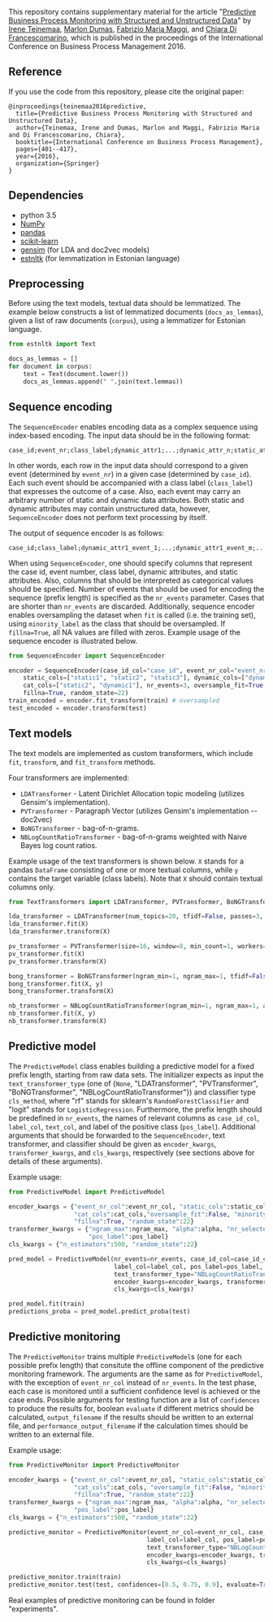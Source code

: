 This repository contains supplementary material for the article "[Predictive Business Process Monitoring with Structured and Unstructured Data](https://link.springer.com/chapter/10.1007/978-3-319-45348-4_23)" by [Irene Teinemaa](https://irhete.github.io/), [Marlon Dumas](http://kodu.ut.ee/~dumas/), [Fabrizio Maria Maggi](https://scholar.google.nl/citations?user=Jo9fNKEAAAAJ&hl=en&oi=sra), and [Chiara Di Francescomarino](https://shell-static.fbk.eu/people/dfmchiara/), which is published in the proceedings of the International Conference on Business Process Management 2016.

## Reference
If you use the code from this repository, please cite the original paper:
```
@inproceedings{teinemaa2016predictive,
  title={Predictive Business Process Monitoring with Structured and Unstructured Data},
  author={Teinemaa, Irene and Dumas, Marlon and Maggi, Fabrizio Maria and Di Francescomarino, Chiara},
  booktitle={International Conference on Business Process Management},
  pages={401--417},
  year={2016},
  organization={Springer}
}
```

## Dependencies

* python 3.5
* [NumPy](http://www.numpy.org/)
* [pandas](http://pandas.pydata.org/)
* [scikit-learn](http://scikit-learn.org/stable/index.html)
* [gensim](https://radimrehurek.com/gensim/) (for LDA and doc2vec models)
* [estnltk](https://github.com/estnltk/estnltk) (for lemmatization in Estonian language)



## Preprocessing

Before using the text models, textual data should be lemmatized. The example below constructs a list of lemmatized documents (`docs_as_lemmas`), given a list of raw documents (`corpus`), using a lemmatizer for Estonian language.

```python
from estnltk import Text

docs_as_lemmas = []
for document in corpus:
    text = Text(document.lower())
    docs_as_lemmas.append(" ".join(text.lemmas))

```


## Sequence encoding

The `SequenceEncoder` enables encoding data as a complex sequence using index-based encoding. The input data should be in the following format:

    case_id;event_nr;class_label;dynamic_attr1;...;dynamic_attr_n;static_attr1;...;static_attr_h
    
In other words, each row in the input data should correspond to a given event (determined by `event_nr`) in a given case (determined by `case_id`). Each such event should be accompanied with a class label (`class_label`) that expresses the outcome of a case. Also, each event may carry an arbitrary number of static and dynamic data attributes. Both static and dynamic attributes may contain unstructured data, however, `SequenceEncoder` does not perform text processing by itself.

The output of sequence encoder is as follows:
    
    case_id;class_label;dynamic_attr1_event_1;...;dynamic_attr1_event_m;...;dynamic_attr_n_event_1;...;dynamic_attr_n_event_m;static_attr1;...;static_attr_h

When using `SequenceEncoder`, one should specify columns that represent the case id, event number, class label, dynamic attributes, and static attributes. Also, columns that should be interpreted as categorical values should be specified. Number of events that should be used for encoding the sequence (prefix length) is specified as the `nr_events` parameter. Cases that are shorter than `nr_events` are discarded.  Additionally, sequence encoder enables oversampling the dataset when `fit` is called (i.e. the training set), using `minority_label` as the class that should be oversampled. If `fillna=True`, all NA values are filled with zeros. Example usage of the sequence encoder is illustrated below.

```python
from SequenceEncoder import SequenceEncoder

encoder = SequenceEncoder(case_id_col="case_id", event_nr_col="event_nr", label_col="class_label", 
    static_cols=["static1", "static2", "static3"], dynamic_cols=["dynamic1", "dynamic2"], 
    cat_cols=["static2", "dynamic1"], nr_events=3, oversample_fit=True, minority_label="unsuccessful", 
    fillna=True, random_state=22)
train_encoded = encoder.fit_transform(train) # oversampled
test_encoded = encoder.transform(test)
```


## Text models

The text models are implemented as custom transformers, which include `fit`, `transform`, and `fit_transform` methods. 

Four transformers are implemented:
* `LDATransformer` - Latent Dirichlet Allocation topic modeling (utilizes Gensim's implementation).
* `PVTransformer` - Paragraph Vector (utilizes Gensim's implementation -- doc2vec)
* `BoNGTransformer` - bag-of-n-grams.
* `NBLogCountRatioTransformer` - bag-of-n-grams weighted with Naive Bayes log count ratios.

Example usage of the text transformers is shown below. `X` stands for a pandas `DataFrame` consisting of one or more textual columns, while `y` contains the target variable (class labels). Note that `X` should contain textual columns only.

```python
from TextTransformers import LDATransformer, PVTransformer, BoNGTransformer, NBLogCountRatioTransformer

lda_transformer = LDATransformer(num_topics=20, tfidf=False, passes=3, iterations=700, random_seed=22)
lda_transformer.fit(X)
lda_transformer.transform(X)

pv_transformer = PVTransformer(size=16, window=8, min_count=1, workers=1, alpha=0.025, dm=1, epochs=1, random_seed=22)
pv_transformer.fit(X)
pv_transformer.transform(X)

bong_transformer = BoNGTransformer(ngram_min=1, ngram_max=1, tfidf=False, nr_selected=100)
bong_transformer.fit(X, y)
bong_transformer.transform(X)

nb_transformer = NBLogCountRatioTransformer(ngram_min=1, ngram_max=1, alpha=1.0, nr_selected=100, pos_label="positive")
nb_transformer.fit(X, y)
nb_transformer.transform(X)

```


## Predictive model

The `PredictiveModel` class enables building a predictive model for a fixed prefix length, starting from raw data sets. The initializer expects as input the `text_transformer_type` (one of {`None`, "LDATransformer", "PVTransformer", "BoNGTransformer", "NBLogCountRatioTransformer"}) and classifier type `cls_method`, where "rf" stands for sklearn's `RandomForestClassifier` and "logit" stands for `LogisticRegression`. Furthermore, the prefix length should be predefined in `nr_events`, the names of relevant columns as `case_id_col`, `label_col`, `text_col`, and label of the positive class (`pos_label`). Additional arguments that should be forwarded to the `SequenceEncoder`, text transformer, and classifier should be given as `encoder_kwargs`, `transformer_kwargs`, and `cls_kwargs`, respectively (see sections above for details of these arguments).

Example usage:

```python
from PredictiveModel import PredictiveModel

encoder_kwargs = {"event_nr_col":event_nr_col, "static_cols":static_cols, "dynamic_cols":dynamic_cols,
                  "cat_cols":cat_cols,"oversample_fit":False, "minority_label":"unsuccessful",
                  "fillna":True, "random_state":22}
transformer_kwargs = {"ngram_max":ngram_max, "alpha":alpha, "nr_selected":nr_selected, 
                      "pos_label":pos_label}
cls_kwargs = {"n_estimators":500, "random_state":22}

pred_model = PredictiveModel(nr_events=nr_events, case_id_col=case_id_col, 
                             label_col=label_col, pos_label=pos_label, text_col=text_col, 
                             text_transformer_type="NBLogCountRatioTransformer", cls_method="rf",
                             encoder_kwargs=encoder_kwargs, transformer_kwargs=transformer_kwargs, 
                             cls_kwargs=cls_kwargs)

pred_model.fit(train)
predictions_proba = pred_model.predict_proba(test)
```

    

## Predictive monitoring

The `PredictiveMonitor` trains multiple `PredictiveModel`s (one for each possible prefix length) that consitute the offline component of the predictive monitoring framework. The arguments are the same as for `PredictiveModel`, with the exception of `event_nr_col` instead of `nr_events`. In the test phase, each case is monitored until a sufficient confidence level is achieved or the case ends. Possible arguments for testing function are a list of `confidences` to produce the results for, boolean `evaluate` if different metrics should be calculated, `output_filename` if the results should be written to an external file, and `performance_output_filename` if the calculation times should be written to an external file. 

Example usage:

```python
from PredictiveMonitor import PredictiveMonitor

encoder_kwargs = {"event_nr_col":event_nr_col, "static_cols":static_cols, "dynamic_cols":dynamic_cols,
                  "cat_cols":cat_cols, "oversample_fit":False, "minority_label":"unsuccessful", 
                  "fillna":True, "random_state":22}
transformer_kwargs = {"ngram_max":ngram_max, "alpha":alpha, "nr_selected":nr_selected, 
                  "pos_label":pos_label}
cls_kwargs = {"n_estimators":500, "random_state":22}

predictive_monitor = PredictiveMonitor(event_nr_col=event_nr_col, case_id_col=case_id_col,
                                      label_col=label_col, pos_label=pos_label, text_col=text_col,
                                      text_transformer_type="NBLogCountRatioTransformer", cls_method="rf",
                                      encoder_kwargs=encoder_kwargs, transformer_kwargs=transformer_kwargs, 
                                      cls_kwargs=cls_kwargs)

predictive_monitor.train(train)
predictive_monitor.test(test, confidences=[0.5, 0.75, 0.9], evaluate=True, output_filename="example_output.txt")
```

Real examples of predictive monitoring can be found in folder "experiments".
